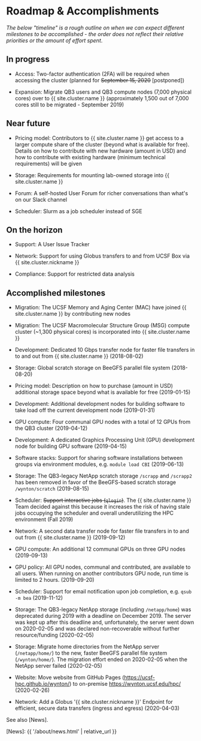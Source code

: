 # Roadmap & Accomplishments

_The below "timeline" is a rough outline on when we can expect different milestones to be accomplished - the order does not reflect their relative priorities or the amount of effort spent_.


## In progress

* Access: Two-factor authentication (2FA) will be required when accessing the cluster (planned for <span style="text-decoration: line-through">September 15, 2020</span> [postponed])

* Expansion: Migrate QB3 users and QB3 compute nodes (7,000 physical cores) over to {{ site.cluster.name }} (approximately 1,500 out of 7,000 cores still to be migrated - September 2019)


## Near future

* Pricing model: Contributors to {{ site.cluster.name }} get access to a larger compute share of the cluster (beyond what is available for free).  Details on how to contribute with new hardware (amount in USD) and how to contribute with existing hardware (minimum technical requirements) will be given

* Storage: Requirements for mounting lab-owned storage into {{ site.cluster.name }}

* Forum: A self-hosted User Forum for richer conversations than what's on our Slack channel

* Scheduler: Slurm as a job scheduler instead of SGE


## On the horizon

* Support: A User Issue Tracker

* Network: Support for using Globus transfers to and from UCSF Box via {{ site.cluster.nickname }}

* Compliance: Support for restricted data analysis



## Accomplished milestones

* Migration: The UCSF Memory and Aging Center (MAC) have joined {{ site.cluster.name }} by contributing new nodes

* Migration: The UCSF Macromolecular Structure Group (MSG) compute cluster (~1,300 physical cores) is incorporated into {{ site.cluster.name }}

* Development: Dedicated 10 Gbps transfer node for faster file transfers in to and out from {{ site.cluster.name }} (2018-08-02)

* Storage: Global scratch storage on BeeGFS parallel file system (2018-08-20)

* Pricing model: Description on how to purchase (amount in USD) additional storage space beyond what is available for free (2019-01-15)

* Development: Additional development nodes for building software to take load off the current development node (2019-01-31)

* GPU compute: Four communal GPU nodes with a total of 12 GPUs from the QB3 cluster (2019-04-12)

* Development: A dedicated Graphics Processing Unit (GPU) development node for building GPU software (2019-04-15)

* Software stacks: Support for sharing software installations between groups via environment modules, e.g. `module load CBI` (2019-06-13)

* Storage: The QB3-legacy NetApp scratch storage `/scrapp` and `/scrapp2` has been removed in favor of the BeeGFS-based scratch storage `/wynton/scratch` (2019-08-15)

* Scheduler: ~~Support interactive jobs (`qlogin`)~~. The {{ site.cluster.name }} Team decided against this because it increases the risk of having stale jobs occupying the scheduler and overall underutilizing the HPC environment (Fall 2019)

* Network: A second data transfer node for faster file transfers in to and out from {{ site.cluster.name }} (2019-09-12)

* GPU compute: An additional 12 communal GPUs on three GPU nodes (2019-09-13)

* GPU policy: All GPU nodes, communal and contributed, are available to all users. When running on another contributors GPU node, run time is limited to 2 hours. (2019-09-20)

* Scheduler: Support for email notification upon job completion, e.g. `qsub -m bea` (2019-11-12)

* Storage: The QB3-legacy NetApp storage (including `/netapp/home`) was deprecated during 2019 with a deadline on December 2019.  The server was kept up after this deadline and, unfortunately, the server went down on 2020-02-05 and was declared non-recoverable without further resource/funding (2020-02-05)

* Storage: Migrate home directories from the NetApp server (`/netapp/home/`) to the new, faster BeeGFS parallel file system (`/wynton/home/`).  The migration effort ended on 2020-02-05 when the NetApp server failed (2020-02-05)

* Website: Move website from GitHub Pages (<https://ucsf-hpc.github.io/wynton/>) to on-premise <https://wynton.ucsf.edu/hpc/> (2020-02-26)

* Network: Add a Globus '{{ site.cluster.nickname }}' Endpoint for efficient, secure data transfers (ingress and egress) (2020-04-03)


See also [News].



[QB3]: https://salilab.org/qb3cluster/
[BeeGFS]: https://www.beegfs.io/
[Globus]: https://www.globus.org/
[News]: {{ '/about/news.html' | relative_url }}

